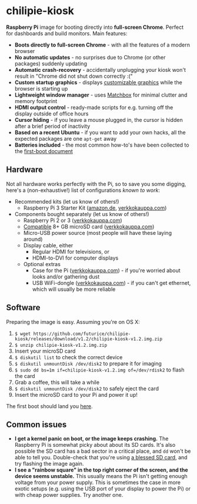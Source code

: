 # chilipie-kiosk

**Raspberry Pi** image for booting directly into **full-screen Chrome**. Perfect for dashboards and build monitors. Main features:

* **Boots directly to full-screen Chrome** - with all the features of a modern browser
* **No automatic updates** - no surprises due to Chrome (or other packages) suddenly updating
* **Automatic crash-recovery** - accidentally unplugging your kiosk won't result in "Chrome did not shut down correctly :("
* **Custom startup graphics** - displays [customizable graphics](home/background.png) while the browser is starting up
* **Lightweight window manager** - uses [Matchbox](https://www.yoctoproject.org/tools-resources/projects/matchbox) for minimal clutter and memory footprint
* **HDMI output control** - ready-made scripts for e.g. turning off the display outside of office hours
* **Cursor hiding** - if you leave a mouse plugged in, the cursor is hidden after a brief period of inactivity
* **Based on a recent Ubuntu** - if you want to add your own hacks, all the expected packages are one `apt-get` away
* **Batteries included** - the most common how-to's have been collected to the [first-boot document](first-boot.md)

## Hardware

Not all hardware works perfectly with the Pi, so to save you some digging, here's a (non-exhaustive!) list of configurations *known to work*:

* Recommended kits (let us know of others!)
    * Raspberry Pi 3 Starter Kit ([amazon.de](https://www.amazon.de/Vilros-Raspberry-Pi-Complete-Kit---Enthalt/dp/B01DC6MKAQ), [verkkokauppa.com](https://www.verkkokauppa.com/fi/product/38619/gxgmc/Raspberry-Pi-3-model-B-aloituspakkaus))
* Components bought separately (let us know of others!)
    * Raspberry Pi 2 or 3 ([verkkokauppa.com](https://www.verkkokauppa.com/fi/product/4657/fjxtn/Raspberry-Pi-2-model-B-yhden-piirilevyn-tietokone))
    * [Compatible](http://elinux.org/RPi_SD_cards) 8+ GB microSD card ([verkkokauppa.com](https://www.verkkokauppa.com/fi/product/6501/dcmkv/Transcend-8GB-microSDHC-muistikortti-Class-10))
    * Micro-USB power source (most people will have these laying around)
    * Display cable, either
        * Regular HDMI for televisions, or
        * HDMI-to-DVI for computer displays
    * Optional extras
        * Case for the Pi ([verkkokauppa.com](https://www.verkkokauppa.com/fi/product/52391/fcrhq/Raspberry-Pi-muovikotelo-Raspberry-Pi-B-Pi-2-tietokoneille-l)) - if you're worried about looks and/or gathering dust
        * USB WiFi-dongle ([verkkokauppa.com](https://www.verkkokauppa.com/fi/product/41271/dqnbc/Asus-USB-N10-Nano-WiFi-adapteri)) - if you can't get ethernet, which will usually be more reliable

## Software

Preparing the image is easy. Assuming you're on OS X:

1. `$ wget https://github.com/futurice/chilipie-kiosk/releases/download/v1.2/chilipie-kiosk-v1.2.img.zip`
1. `$ unzip chilipie-kiosk-v1.2.img.zip`
1. Insert your microSD card
1. `$ diskutil list` to check the correct device
1. `$ diskutil unmountDisk /dev/disk2` to prepare it for imaging
1. `$ sudo dd bs=1m if=chilipie-kiosk-v1.2.img of=/dev/rdisk2` to flash the card
1. Grab a coffee, this will take a while
1. `$ diskutil unmountDisk /dev/disk2` to safely eject the card
1. Insert the microSD card to your Pi and power it up!

The first boot should land you [here](first-boot.md).

## Common issues

* **I get a kernel panic on boot, or the image keeps crashing.** The Raspberry Pi is somewhat picky about about its SD cards. It's also possible the SD card has a bad sector in a critical place, and `dd` won't be able to tell you. Double-check that you're using [a blessed SD card](http://elinux.org/RPi_SD_cards), and try flashing the image again.
* **I see a "rainbow square" in the top right corner of the screen, and the device seems unstable.** This usually means the Pi isn't getting enough voltage from your power supply. This is sometimes the case in more exotic setups (e.g. using the USB port of your display to power the Pi) or with cheap power supplies. Try another one.